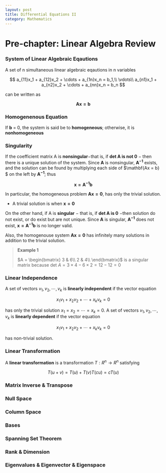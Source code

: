 ```yaml
---
layout: post
title: Differential Equations II
category: Mathematics
---
```


# Pre-chapter: Linear Algebra Review

### System of Linear Algebraic Eqautions

A set of n simultaneous linear algebraic eqautions in n variables

$$
a_{11}x_1 + a_{12}x_2 + \cdots + a_{1n}x_n = b_1,\\
\vdots\\
a_{n1}x_1 + a_{n2}x_2 + \cdots + a_{nn}x_n = b_n
$$

can be written as

$$
\mathbf{Ax = b}
$$

### Homogenenous Equation

If **b** = 0, the system is said be to **homogeneous**; otherwise, it is **nonhomogeneous**

### Singularity

If the coefficient matrix A is **nonsingular**$-$that is, if **det $\mathbf{A}$ is not 0** $-$ then there is a unique solution of the system. Since $\mathbf{A}$ is nonsingular, $\mathbf{A^{-1}}$ exists, and the solution can be found by multiplying each side of $\mathbf{Ax = b} $ on the left by $\mathbf{A^{-1}}$; thus

$$
\mathbf{x = A^{-1}b}
$$

In particular, the homogeneous problem $\mathbf{Ax = 0}$, has only the trivial solution.
- A trivial solution is when $\mathbf{x = 0}$

On the other hand, if A is **singular** $-$ that is, if **det $\mathbf{A}$ is 0** $-$then solution do not exist, or do exist but are not unique. Since $\mathbf{A}$ is singular,  $\mathbf{A^{-1}}$ does not exist, $\mathbf{x = A^{-1}b}$ is no longer valid. 

Also, the homogenouse system $\mathbf{Ax = 0}$ has infinitely many solutions in addition to the trivial solution.

>**Example 1**
>
> $A = \begin{bmatrix} 3 & 6\\ 2 & 4\\ \end{bmatrix}$ is a singular matrix because det $A =  3 \times 4 - 6 \times 2 = 12 -  12 = 0$


### Linear Independence

A set of vectors ${v_1, v_2,\cdots, v_k}$ is **linearly independent** if the vector equation 

$$
x_1v_1 + x_2v_2 + \cdots + x_kv_k = 0
$$

has only the trivial solution $x_1 = x_2 = \cdots = x_k = 0$. 
A set of vectors ${v_1, v_2,\cdots, v_k}$ is **linearly dependent** if the vector equation 

$$
x_1v_1 + x_2v_2 + \cdots + x_kv_k = 0
$$

has non-trivial solution.

### Linear Transformation

A **linear transformation** is a transformation $T : R^{n} \rightarrow R^n$ satisfying 

$$
T(u+v) = T(u) + T(v)
T(cu) = cT(u)
$$


### Matrix Inverse & Transpose

### Null Space

### Column Space

### Bases

### Spanning Set Theorem

### Rank & Dimension

### Eigenvalues & Eigenvector & Eigenspace